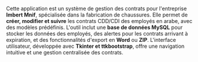 Cette application est un système de gestion des contrats pour l'entreprise **Imbert Mnif**, spécialisée dans la fabrication de chaussures. Elle permet de **créer, modifier et suivre** les contrats CDD/CDI des employés en arabe, avec des modèles prédéfinis. L'outil inclut une **base de données MySQL** pour stocker les données des employés, des alertes pour les contrats arrivant à expiration, et des fonctionnalités d'export en **Word** ou **ZIP**. L'interface utilisateur, développée avec **Tkinter et ttkbootstrap**, offre une navigation intuitive et une gestion centralisée des contrats.
